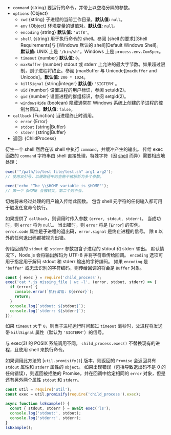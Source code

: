 <!-- YAML
added: v0.1.90
changes:
  - version: v8.8.0
    pr-url: https://github.com/nodejs/node/pull/15380
    description: The `windowsHide` option is supported now.
-->

* `command` {string} 要运行的命令，并带上以空格分隔的参数。
* `options` {Object}
  * `cwd` {string} 子进程的当前工作目录。**默认值:** `null`。
  * `env` {Object} 环境变量的键值对。**默认值:** `null`。
  * `encoding` {string} **默认值:** `'utf8'`。
  * `shell` {string} 用于执行命令的 shell。参阅 [shell 的要求][Shell Requirements]与 [Windows 默认的 shell][Default Windows Shell]。
     **默认值:** UNIX 上是 `'/bin/sh'`，Windows 上是 `process.env.ComSpec`。
  * `timeout` {number} **默认值:** `0`。
  * `maxBuffer` {number} stdout 或 stderr 上允许的最大字节数。如果超过限制，则子进程将终止。参阅 [maxBuffer 与 Unicode][`maxBuffer` and Unicode]。**默认值:** `200 * 1024`。
  * `killSignal` {string|integer} **默认值:** `'SIGTERM'`。
  * `uid` {number} 设置进程的用户标识，参阅 setuid(2)。
  * `gid` {number} 设置进程的群组标识，参阅 setgid(2)。
  * `windowsHide` {boolean} 隐藏通常在 Windows 系统上创建的子进程的控制台窗口。**默认值:** `false`。
* `callback` {Function} 当进程终止时调用。
  * `error` {Error}
  * `stdout` {string|Buffer}
  * `stderr` {string|Buffer}
* 返回: {ChildProcess}

衍生一个 shell 然后在该 shell 中执行 `command`，并缓冲产生的输出。
传给 exec 函数的 `command` 字符串由 shell 直接处理，特殊字符（因 [shell](https://en.wikipedia.org/wiki/List_of_command-line_interpreters) 而异）需要相应地处理：

```js
exec('"/path/to/test file/test.sh" arg1 arg2');
// 使用双引号，以便路径中的空格不被解析为多个参数。

exec('echo "The \\$HOME variable is $HOME"');
// 第一个 $HOME 会被转义，第二个则不会。
```

切勿将未经过处理的用户输入传给此函数。
包含 shell 元字符的任何输入都可用于触发任意命令执行。

如果提供了 `callback`，则调用时传入参数 `(error, stdout, stderr)`。
当成功时，则 `error` 将为 `null`。
当出错时，则 `error` 将是 [`Error`] 的实例。
`error.code` 属性是子进程的退出码，`error.signal` 是终止进程的信号。
除 `0` 以外的任何退出码都被视为出错。

传给回调的 `stdout` 和 `stderr` 参数包含子进程的 stdout 和 stderr 输出。
默认情况下，Node.js 会将输出解码为 UTF-8 并将字符串传给回调。
`encoding` 选项可用于指定用于解码 stdout 和 stderr 输出的字符编码。
如果 `encoding` 是 `'buffer'` 或无法识别的字符编码，则传给回调的将会是 `Buffer` 对象。

```js
const { exec } = require('child_process');
exec('cat *.js missing_file | wc -l', (error, stdout, stderr) => {
  if (error) {
    console.error(`执行出错: ${error}`);
    return;
  }
  console.log(`stdout: ${stdout}`);
  console.log(`stderr: ${stderr}`);
});
```

如果 `timeout` 大于 `0`，则当子进程运行时间超过 `timeout` 毫秒时，父进程将发送带 `killSignal` 属性（默认为 `'SIGTERM'`）的信号。

与 exec(3) 的 POSIX 系统调用不同， `child_process.exec()` 不替换现有的进程，且使用 shell 来执行命令。

如果调用此方法的 [`util.promisify()`] 版本，则返回的 `Promise` 会返回具有 `stdout` 属性和 `stderr` 属性的 `Object`。
如果出现错误（包括导致退出码不是 0 的任何错误），则返回被拒绝的 Promise，并在回调中给定相同的 `error` 对象，但是还有另外两个属性 `stdout` 和 `stderr`。

```js
const util = require('util');
const exec = util.promisify(require('child_process').exec);

async function lsExample() {
  const { stdout, stderr } = await exec('ls');
  console.log('stdout:', stdout);
  console.log('stderr:', stderr);
}
lsExample();
```

